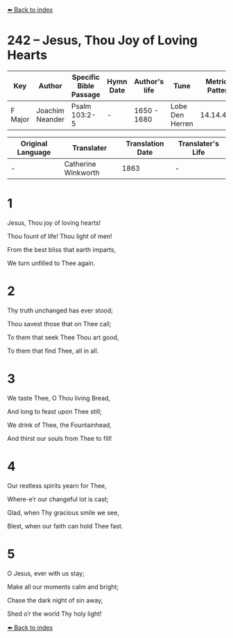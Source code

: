 [⬅️ Back to index](../README.md)

# 242 – Jesus, Thou Joy of Loving Hearts

Key | Author   | Specific Bible Passage     |Hymn Date |Author's life |Tune |Metrical Pattern   |Composer/Source                                                                                        
-- | --------- | ---------------------------|----------|--------------|-----|-------------------|-------------   
F Major  | Joachim Neander      | Psalm 103:2-5 | -  | 1650 - 1680 | Lobe Den Herren | 14.14.4.7.8 | Chorale Book for England, 1863 

Original Language | Translater | Translation Date   | Translater's Life     
----------------- | --------- | --------------------|-------------   
\-  | Catherine Winkworth      | 1863 | -  | 1827 - 1878 



# 1

Jesus, Thou joy of loving hearts!

Thou fount of life! Thou light of men!

From the best bliss that earth imparts,

We turn unfilled to Thee again.



# 2

Thy truth unchanged has ever stood;

Thou savest those that on Thee call;

To them that seek Thee Thou art good,

To them that find Thee, all in all.



# 3

We taste Thee, O Thou living Bread,

And long to feast upon Thee still;

We drink of Thee, the Fountainhead,

And thirst our souls from Thee to fill!



# 4

Our restless spirits yearn for Thee,

Where-e’r our changeful lot is cast;

Glad, when Thy gracious smile we see,

Blest, when our faith can hold Thee fast.



# 5

O Jesus, ever with us stay;

Make all our moments calm and bright;

Chase the dark night of sin away,

Shed o’r the world Thy holy light!

[⬅️ Back to index](../README.md)
